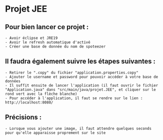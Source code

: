 # Projet JEE


## Pour bien lancer ce projet :
	- Avoir éclipse et JRE19
	- Avoir le refresh automatique d'activé
	- Créer une base de donnée du nom de spoteezer

## Il faudra également suivre les étapes suivantes :
	- Retirer le ".copy" du fichier "application.properties.copy"
	- Ajouter le username et password pour pouvoir accéder à votre base de données
	- Il suffit ensuite de lancer l'application (il faut ouvrir le fichier "Application.java" dans "src/main/java/projet.JEE", et cliquer sur le rond vert avec la flèche blanche)
	- Pour accéder à l'application, il faut se rendre sur le lien : http://localhost:8080/
	
## Précisions :
	- Lorsque vous ajouter une image, il faut attendre quelques seconds pour qu'elle apparaisse proprement sur le site